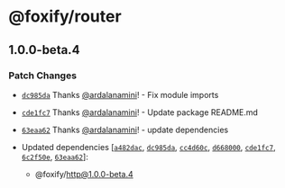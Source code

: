 # @foxify/router

## 1.0.0-beta.4

### Patch Changes

- [`dc985da`](https://github.com/foxifyjs/foxify/commit/dc985da326254153e1948e77da6b4eb6214360b4) Thanks [@ardalanamini](https://github.com/ardalanamini)! - Fix module imports

- [`cde1fc7`](https://github.com/foxifyjs/foxify/commit/cde1fc7b1add1ff98af321c79a44794acb2ef5d4) Thanks [@ardalanamini](https://github.com/ardalanamini)! - Update package README.md

- [`63eaa62`](https://github.com/foxifyjs/foxify/commit/63eaa62cbbf20d844b6326c193b43f42bcab3eb7) Thanks [@ardalanamini](https://github.com/ardalanamini)! - update dependencies

- Updated dependencies [[`a482dac`](https://github.com/foxifyjs/foxify/commit/a482dacdb63fc61c6b380e3fdfcca3b0f5d54a35), [`dc985da`](https://github.com/foxifyjs/foxify/commit/dc985da326254153e1948e77da6b4eb6214360b4), [`cc4d60c`](https://github.com/foxifyjs/foxify/commit/cc4d60c3b075a440eb49f3637be215d142fc7fa5), [`d668000`](https://github.com/foxifyjs/foxify/commit/d66800034e0a154d8bc43ad68e20349ec5e75129), [`cde1fc7`](https://github.com/foxifyjs/foxify/commit/cde1fc7b1add1ff98af321c79a44794acb2ef5d4), [`6c2f50e`](https://github.com/foxifyjs/foxify/commit/6c2f50e80f905cdb6fb0f7b0546086e5fc71348d), [`63eaa62`](https://github.com/foxifyjs/foxify/commit/63eaa62cbbf20d844b6326c193b43f42bcab3eb7)]:
  - @foxify/http@1.0.0-beta.4
